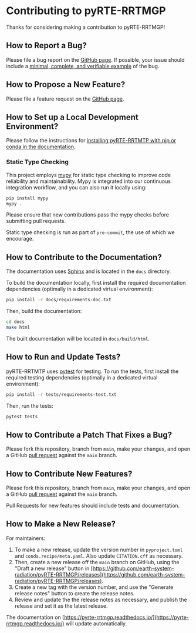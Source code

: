# Contributing to pyRTE-RRTMGP

Thanks for considering making a contribution to pyRTE-RRTMGP!

## How to Report a Bug?

Please file a bug report on the [GitHub page](https://github.com/earth-system-radiation/pyRTE-RRTMGP/issues/new/choose).
If possible, your issue should include a [minimal, complete, and verifiable example](https://stackoverflow.com/help/mcve) of the bug.

## How to Propose a New Feature?

Please file a feature request on the [GitHub page](https://github.com/earth-system-radiation/pyRTE-RRTMGP/issues/new/choose).

## How to Set up a Local Development Environment?

Please follow the instructions for [installing pyRTE-RRTMTP with pip or conda in the documentation](https://pyrte-rrtmgp.readthedocs.io/en/latest/user_guide/installation.html).

### Static Type Checking
This project employs [mypy](https://github.com/python/mypy) for static type checking to improve code reliability and maintainability. Mypy is integrated into our continuous integration workflow, and you can also run it locally using:

```bash
pip install mypy
mypy .
```
Please ensure that new contributions pass the mypy checks before submitting pull requests.

Static type checking is run as part of `pre-commit`, the use of which we encourage. 


## How to Contribute to the Documentation?

The documentation uses [Sphinx](https://www.sphinx-doc.org/en/master/) and is located in the `docs` directory.

To build the documentation locally, first install the required documentation dependencies (optimally in a dedicated virtual environment):

```bash
pip install -r docs/requirements-doc.txt
```

Then, build the documentation:

```bash
cd docs
make html
```

The built documentation will be located in `docs/build/html`.

## How to Run and Update Tests?

pyRTE-RRTMTP uses [pytest](https://docs.pytest.org/en/stable/) for testing. To run the tests, first install the required testing dependencies (optimally in a dedicated virtual environment):

```bash
pip install -r tests/requirements-test.txt
```

Then, run the tests:

```bash
pytest tests
```

## How to Contribute a Patch That Fixes a Bug?

Please fork this repository, branch from `main`, make your changes, and open a
GitHub [pull request](https://github.com/earth-system-radiation/pyRTE-RRTMTP/pulls)
against the `main` branch.

## How to Contribute New Features?

Please fork this repository, branch from `main`, make your changes, and open a
GitHub [pull request](https://github.com/earth-system-radiation/pyRTE-RRTMTP/pulls)
against the `main` branch.

Pull Requests for new features should include tests and documentation.

## How to Make a New Release?

For maintainers:

1. To make a new release, update the version number in `pyproject.toml` and `conda.recipe/meta.yaml`. Also update `CITATION.cff` as necessary.
2. Then, create a new release off the `main` branch on GitHub, using the "Draft a new release" button in [https://github.com/earth-system-radiation/pyRTE-RRTMGP/releases](https://github.com/earth-system-radiation/pyRTE-RRTMGP/releases).
3. Create a new tag with the version number, and use the "Generate release notes" button to create the release notes.
4. Review and update the the release notes as necessary, and publish the release and set it as the latest release.

The documentation on [https://pyrte-rrtmgp.readthedocs.io/](https://pyrte-rrtmgp.readthedocs.io/) will update automatically.

